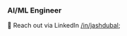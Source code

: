 ### AI/ML Engineer

💬 Reach out via LinkedIn [/in/jashdubal](https://www.linkedin.com/in/jashdubal/);<br>
